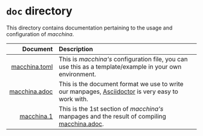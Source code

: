 # `doc` directory

This directory contains documentation pertaining to the usage and configuration of _macchina_.

| Document                       | Description                                                                                                                                 |
| ----:                          | :----                                                                                                                                       |
| [macchina.toml](macchina.toml) | This is _macchina's_ configuration file, you can use this as a template/example in your own environment.                                    |
| [macchina.adoc](macchina.adoc) | This is the document format we use to write our manpages, [Asciidoctor](https://asciidoctor.org/) is very easy to work with.                |
| [macchina.1](macchina.1)       | This is the 1st section of _macchina's_ manpages and the result of compiling [macchina.adoc](macchina.adoc).                              |
